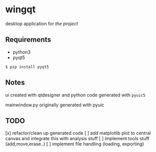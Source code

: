 # wingqt

desktop application for _the project_

## Requirements

- python3
- pyqt5

```$ pip install pyqt5```

## Notes

ui created with qtdesigner and python code generated with `pyuic5`

mainwindow.py originally generated with pyuic

## TODO

[x] refactor/clean up generated code
[ ] add matplotlib plot to central canvas and integrate this with analysis stuff
[ ] implement tools stuff (add,move,erase..)
[ ] implement file handling (loading, exporting)
